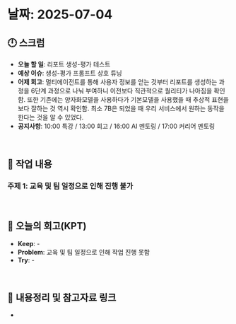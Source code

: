 # 날짜: 2025-07-04

## 🕛 스크럼
- **오늘 할 일**: 리포트 생성-평가 테스트
- **예상 이슈**: 생성-평가 프롬프트 상호 튜닝
- **어제 회고**: 멀티에이전트를 통해 사용자 정보를 얻는 것부터 리포트를 생성하는 과정을 6단계 과정으로 나눠 부여하니 이전보다 직관적으로 퀄리티가 나아짐을 확인함. 또한 기존에는 양자화모델을 사용하다가 기본모델을 사용했을 때 추상적 표현을 보다 잘하는 것 역시 확인함. 최소 7B은 되었을 때 우리 서비스에서 원하는 동작을 한다는 것을 알 수 있었다.
- **공지사항**: 10:00 특강 / 13:00 회고 / 16:00 AI 멘토링 / 17:00 커리어 멘토링

<br>

## 💼 작업 내용
### 주제 1: 교육 및 팀 일정으로 인해 진행 불가


<br>


## 🤔 오늘의 회고(KPT)
- **Keep**: -
- **Problem**: 교육 및 팀 일정으로 인해 작업 진행 못함
- **Try**: -

<br>

## 🔗 내용정리 및 참고자료 링크
- 
